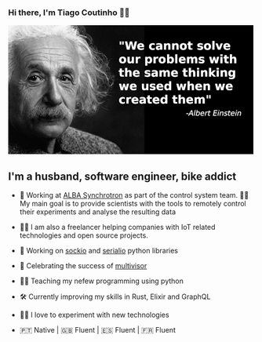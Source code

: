 ### Hi there, I'm Tiago Coutinho 🧑‍💻

<img src="https://github.com/tiagocoutinho/tiagocoutinho/raw/master/albert_einstein_01.png" />

## I'm a husband, software engineer, bike addict 

- 💼 Working at [ALBA Synchrotron][1] as part of the control system team. 
  👩‍🔬 My main goal is to provide scientists with the tools to remotely control their
  experiments and analyse the resulting data
- 🧑‍🔧 I am also a freelancer helping companies with IoT related technologies
  and open source projects.

- 🐍 Working on [sockio][2] and [serialio][3] python libraries
- 🎉 Celebrating the success of [multivisor][4]
- 🧑‍🏫 Teaching my nefew programming using python 
- 🛠 Currently improving my skills in Rust, Elixir and GraphQL 
- 👨‍🔬 I love to experiment with new technologies
- 🇵🇹 Native | 🇬🇧 Fluent | 🇪🇸 Fluent | 🇫🇷 Fluent

[1]: https://www.cells.es/
[2]: https://github.com/tiagocoutinho/sockio
[3]: https://github.com/tiagocoutinho/serialio
[4]: https://github.com/tiagocoutinho/multivisor
